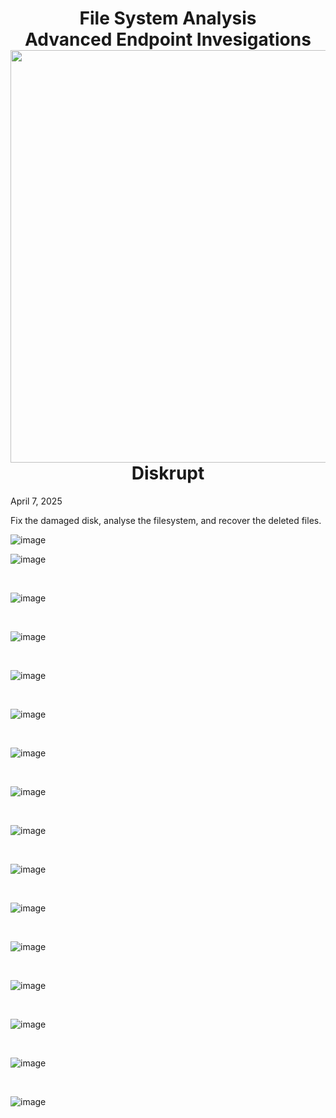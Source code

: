<h1 align="center">File System Analysis<br>Advanced Endpoint Invesigations<img width="660px" src="https://github.com/user-attachments/assets/f460f04d-b05c-4d92-b163-df92c854009e"><br>Diskrupt</h1>

<p>April 7, 2025</p>
<p>Fix the damaged disk, analyse the filesystem, and recover the deleted files.</p>

![image](https://github.com/user-attachments/assets/451cee97-94d5-41e0-b3eb-52f79a9b7056)


![image](https://github.com/user-attachments/assets/104c18b8-fa40-41ad-8570-456f3b71bc43)


<br>

![image](https://github.com/user-attachments/assets/b4773c2e-ccac-4d9e-a94d-94bead5b665d)


<br>

![image](https://github.com/user-attachments/assets/97328d35-2664-48b7-943b-5232f3a0c1f0)


<br>

![image](https://github.com/user-attachments/assets/c31ae017-8d2e-4e75-8e73-48d475639168)


<br>

![image](https://github.com/user-attachments/assets/adfc1134-101a-4f2a-a4d6-a98109499463)


<br>

![image](https://github.com/user-attachments/assets/d8a88633-7711-4519-81dd-bdcd2d07280b)


<br>

![image](https://github.com/user-attachments/assets/9a751785-300b-4001-9adf-bf069bab763f)

<br>

![image](https://github.com/user-attachments/assets/761bca98-6e3f-4727-aaad-5f469134cd09)

<br>

![image](https://github.com/user-attachments/assets/071f1daf-a95a-4b1c-8fa7-98efdb9e48d3)

<br>

![image](https://github.com/user-attachments/assets/be6c5c4f-c5af-42bd-b1d7-49027a900beb)



<br>

![image](https://github.com/user-attachments/assets/75df6743-e9a6-4a0b-a0b7-4fee54a99d9b)


<br>

![image](https://github.com/user-attachments/assets/733695cc-5d73-496a-8db0-a899751aeb6f)


<br>

![image](https://github.com/user-attachments/assets/c7eb693b-ae49-401e-ac13-29ca7dbbf43c)

<br>

![image](https://github.com/user-attachments/assets/1fd79544-f7fd-4900-a53b-880a3b5b769a)

<br>

![image](https://github.com/user-attachments/assets/b673124a-415c-4565-bfda-25c6d8dd37b7)

